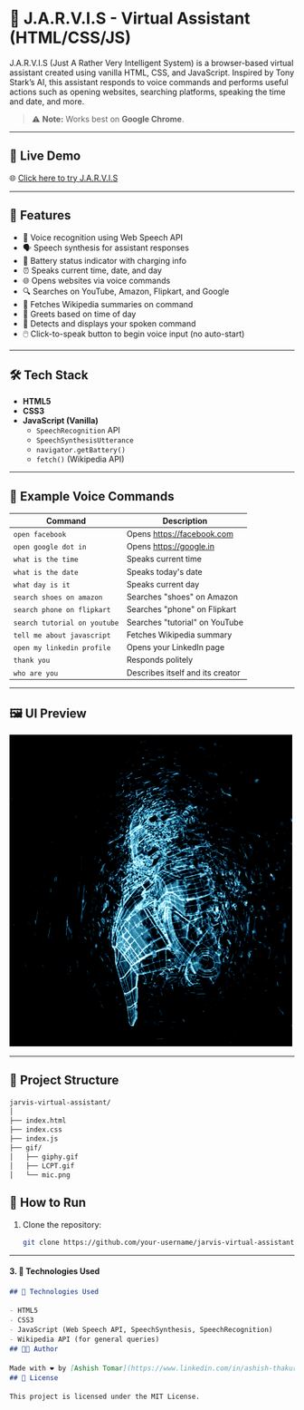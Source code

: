 # 🤖 J.A.R.V.I.S - Virtual Assistant (HTML/CSS/JS)
J.A.R.V.I.S (Just A Rather Very Intelligent System) is a browser-based virtual assistant created using vanilla HTML, CSS, and JavaScript. Inspired by Tony Stark’s AI, this assistant responds to voice commands and performs useful actions such as opening websites, searching platforms, speaking the time and date, and more.

> ⚠️ **Note:** Works best on **Google Chrome**.

---

## 🚀 Live Demo

🌐 [Click here to try J.A.R.V.I.S](https://jarvis-by-ash.netlify.app/)

---

## 🚀 Features

- 🎤 Voice recognition using Web Speech API
- 🗣️ Speech synthesis for assistant responses
- 🔋 Battery status indicator with charging info
- ⏰ Speaks current time, date, and day
- 🌐 Opens websites via voice commands
- 🔍 Searches on YouTube, Amazon, Flipkart, and Google
- 📖 Fetches Wikipedia summaries on command
- 🧠 Greets based on time of day
- 🧾 Detects and displays your spoken command
- 🖱️ Click-to-speak button to begin voice input (no auto-start)

---

## 🛠️ Tech Stack

- **HTML5**
- **CSS3**
- **JavaScript (Vanilla)**
  - `SpeechRecognition` API
  - `SpeechSynthesisUtterance`
  - `navigator.getBattery()`
  - `fetch()` (Wikipedia API)

---

## 💬 Example Voice Commands

| Command | Description |
|--------|-------------|
| `open facebook` | Opens https://facebook.com |
| `open google dot in` | Opens https://google.in |
| `what is the time` | Speaks current time |
| `what is the date` | Speaks today's date |
| `what day is it` | Speaks current day |
| `search shoes on amazon` | Searches "shoes" on Amazon |
| `search phone on flipkart` | Searches "phone" on Flipkart |
| `search tutorial on youtube` | Searches "tutorial" on YouTube |
| `tell me about javascript` | Fetches Wikipedia summary |
| `open my linkedin profile` | Opens your LinkedIn page |
| `thank you` | Responds politely |
| `who are you` | Describes itself and its creator |

---

## 🖼️ UI Preview

![J.A.R.V.I.S Preview](./gif/giphy.gif)

---
## 📁 Project Structure

```
jarvis-virtual-assistant/
│
├── index.html
├── index.css
├── index.js
├── gif/
│   ├── giphy.gif
│   ├── LCPT.gif
│   └── mic.png
```
## 🚀 How to Run

1. Clone the repository:
   ```bash
   git clone https://github.com/your-username/jarvis-virtual-assistant.git

---

#### 3. 🧠 **Technologies Used**
```markdown
## 🧠 Technologies Used

- HTML5
- CSS3
- JavaScript (Web Speech API, SpeechSynthesis, SpeechRecognition)
- Wikipedia API (for general queries)
## 👨‍💻 Author

Made with ❤️ by [Ashish Tomar](https://www.linkedin.com/in/ashish-thakur-90b415330/)
## 📄 License

This project is licensed under the MIT License.




